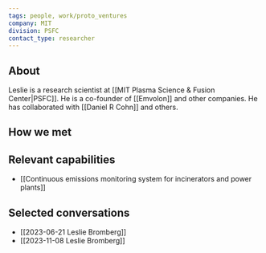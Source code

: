 ```yaml
---
tags: people, work/proto_ventures
company: MIT
division: PSFC
contact_type: researcher
---
```

## About
Leslie is a research scientist at [[MIT Plasma Science & Fusion Center|PSFC]]. He is a co-founder of [[Emvolon]] and other companies. He has collaborated with [[Daniel R Cohn]] and others.
## How we met

## Relevant capabilities
- [[Continuous emissions monitoring system for incinerators and power plants]]

## Selected conversations
- [[2023-06-21 Leslie Bromberg]]
- [[2023-11-08 Leslie Bromberg]]